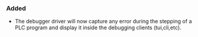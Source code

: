 ### Added

- The debugger driver will now capture any error during the stepping of a PLC program and
  display it inside the debugging clients (tui,cli,etc).
